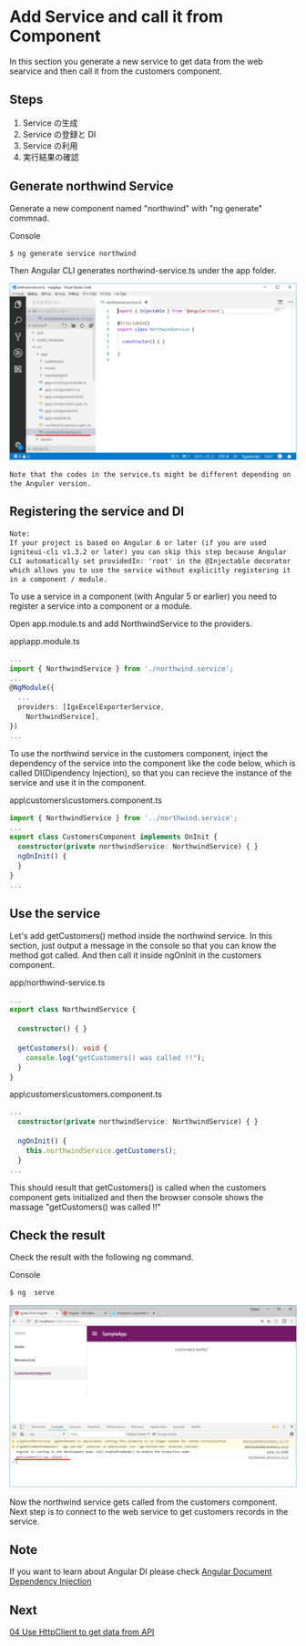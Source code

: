 # Add Service and call it from Component

In this section you generate a new service to get data from the web searvice and then call it from the customers component.

## Steps
1. Service の生成
2. Service の登録と DI
3. Service の利用
4. 実行結果の確認

## Generate northwind Service 

Generate a new component named "northwind" with "ng generate" commnad.

Console

```sh
$ ng generate service northwind
```
Then Angular CLI generates northwind-service.ts under the app folder.

![](assets/03-01.png)

    Note that the codes in the service.ts might be different depending on the Anguler version.

## Registering the service and DI

    Note:
    If your project is based on Angular 6 or later (if you are used igniteui-cli v1.3.2 or later) you can skip this step because Angular CLI automatically set providedIn: 'root' in the @Injectable decorator which allows you to use the service without explicitly registering it in a component / module.

To use a service in a component (with Angular 5 or earlier) you need to register a service into a component or a module. 

Open app.module.ts and add NorthwindService to the providers.

app\app.module.ts

```ts
...
import { NorthwindService } from './northwind.service';
...
@NgModule({
  ...
  providers: [IgxExcelExporterService,
    NorthwindService],
})
...
```

To use the northwind service in the customers component, inject the dependency of the service into the component like the code below, which is called DI(Dipendency Injection), so that you can recieve the instance of the service and use it in the component. 

app\customers\customers.component.ts

```ts
import { NorthwindService } from '../northwind.service';
...
export class CustomersComponent implements OnInit {
  constructor(private northwindService: NorthwindService) { }
  ngOnInit() {
  }
}
...
```

## Use the service

Let's add getCustomers() method inside the northwind service. In this section, just output a message in the console so that you can know the method got called. And then call it inside ngOnInit in the customers component.

app/northwind-service.ts

```ts
...
export class NorthwindService {

  constructor() { }

  getCustomers(): void {
    console.log("getCustomers() was called !!");
  }
}
```

app\customers\customers.component.ts


```ts
...
  constructor(private northwindService: NorthwindService) { }

  ngOnInit() {
    this.northwindService.getCustomers();
  }
...
```

This should result that getCustomers() is called when the customers component gets initialized and then the browser console shows the massage "getCustomers() was called !!"


## Check the result

Check the result with the following ng command.

Console

```sh
$ ng  serve
```

![](assets/03-02.png)

Now the northwind service gets called from the customers component. Next step is to connect to the web service to get customers records in the service.

## Note

If you want to learn about Angular DI please check [Angular Document Dependency Injection](https://angular.io/guide/dependency-injection-pattern) 

## Next
[04 Use HttpClient to get data from API](04-Use-HttpClient-to-get-data-from-API.md)
